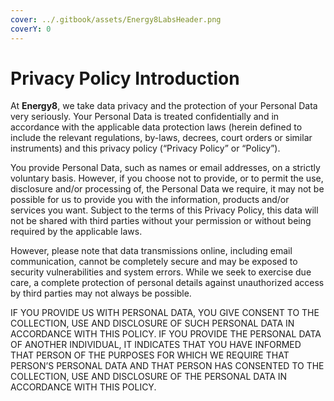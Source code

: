 ```yaml
---
cover: ../.gitbook/assets/Energy8LabsHeader.png
coverY: 0
---
```


# Privacy Policy Introduction

At **Energy8**, we take data privacy and the protection of your Personal Data very seriously. Your Personal Data is treated confidentially and in accordance with the applicable data protection laws (herein defined to include the relevant regulations, by-laws, decrees, court orders or similar instruments) and this privacy policy (“Privacy Policy” or “Policy”).

You provide Personal Data, such as names or email addresses, on a strictly voluntary basis. However, if you choose not to provide, or to permit the use, disclosure and/or processing of, the Personal Data we require, it may not be possible for us to provide you with the information, products and/or services you want. Subject to the terms of this Privacy Policy, this data will not be shared with third parties without your permission or without being required by the applicable laws.

However, please note that data transmissions online, including email communication, cannot be completely secure and may be exposed to security vulnerabilities and system errors. While we seek to exercise due care, a complete protection of personal details against unauthorized access by third parties may not always be possible.

IF YOU PROVIDE US WITH PERSONAL DATA, YOU GIVE CONSENT TO THE COLLECTION, USE AND DISCLOSURE OF SUCH PERSONAL DATA IN ACCORDANCE WITH THIS POLICY. IF YOU PROVIDE THE PERSONAL DATA OF ANOTHER INDIVIDUAL, IT INDICATES THAT YOU HAVE INFORMED THAT PERSON OF THE PURPOSES FOR WHICH WE REQUIRE THAT PERSON’S PERSONAL DATA AND THAT PERSON HAS CONSENTED TO THE COLLECTION, USE AND DISCLOSURE OF THE PERSONAL DATA IN ACCORDANCE WITH THIS POLICY.

